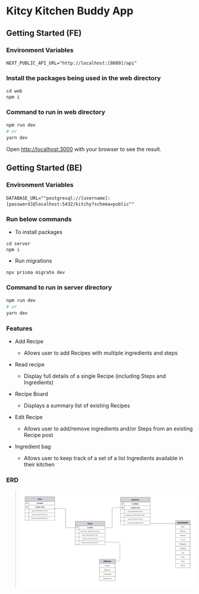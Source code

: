 # Kitcy Kitchen Buddy App

## Getting Started (FE)

### Environment Variables
```
NEXT_PUBLIC_API_URL="http://localhost:[8080]/api"
```

### Install the packages being used in the web directory
```
cd web
npm i
```

### Command to run in web directory

```bash
npm run dev
# or
yarn dev
```

Open [http://localhost:3000](http://localhost:3000) with your browser to see the result.

## Getting Started (BE)

### Environment Variables
```
DATABASE_URL=""postgresql://[username]:[password]@localhost:5432/kitchy?schema=public""
```

### Run below commands
- To install packages
```
cd server
npm i
```

- Run migrations
```
npx prisma migrate dev
```

### Command to run in server directory

```bash
npm run dev
# or
yarn dev
```

### Features
- Add Recipe
  - Allows user to add Recipes with multiple ingredients and steps

- Read recipe
  - Display full details of a single Recipe (including Steps and Ingredients)

- Recipe Board
  - Displays a summary list of existing Recipes

- Edit Recipe
  - Allows user to add/remove ingredients and/or Steps from an existing Recipe post

- Ingredient bag
  - Allows user to keep track of a set of a list Ingredients available in their kitchen

### ERD
> ![image](./erd.png)

